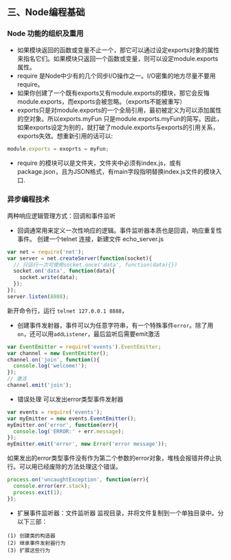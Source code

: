 ## 三、Node编程基础
### Node 功能的组织及重用
- 如果模块返回的函数或变量不止一个，那它可以通过设定exports对象的属性来指名它们。如果模块只返回一个函数或变量，则可以设定module.exports属性。
- require 是Node中少有的几个同步I/O操作之一。I/O密集的地方尽量不要用require。
- 如果你创建了一个既有exports又有module.exports的模块，那它会反悔module.exports，而exports会被忽略。（exports不能被重写）
- exports只是对module.exports的一个全局引用，最初被定义为可以添加属性的空对象。所以exports.myFun 只是module.exports.myFun的简写。因此，如果exports设定为别的，就打破了module.exports与exports的引用关系，exports失效。想重新引用的话可以:
```javascript
module.exports = exoprts = myFun;
```
- require 的模块可以是文件夹，文件夹中必须有index.js，或有package.json，且为JSON格式，有main字段指明替换index.js文件的模块入口.

### 异步编程技术
两种响应逻辑管理方式：回调和事件监听
- 回调通常用来定义一次性响应的逻辑。事件监听器本质也是回调，响应重复性事件。
创建一个telnet 连接，新建文件 echo_server.js
```javascript
var net = require('net');
var server = net.createServer(function(socket){
  // 只运行一次可使用socket.once('data', function(data){})
  socket.on('data', function(data){
    socket.write(data);
  });
});
server.listen(8888);
```
新开命令行，运行 <code>telnet 127.0.0.1 8888</code>，
- 创建事件发射器，事件可以为任意字符串，有一个特殊事件<code>error</code>。除了用 <code>on</code>，还可以用<code>addListener</code>，最后监听后需要emit激活
```javascript
var EventEmitter = require('events').EventEmitter;
var channel = new EventEmitter();
channel.on('join', function(){
  console.log('welcome!');
});
// 激活
channel.emit('join');
```
- 错误处理
可以发出error类型事件发射器
```javascript
var events = require('events');
var myEmitter = new events.EventEmitter();
myEmitter.on('error', function(err){
  console.log('ERROR:' + err.message);
});
myEmitter.emit('error', new Error('error message'));
```
如果发出的error类型事件没有作为第二个参数的error对象，堆栈会报错并停止执行。可以用已经废除的方法处理这个错误。
```javascript
process.on('uncaughtException', function(err){
  console.error(err.stack);
  process.exit(1);
});
```
- 扩展事件监听器：文件监听器
监视目录，并将文件复制到一个单独目录中。分以下三部：
```
(1) 创建类的构造器
(2) 继承事件发射器行为
(3) 扩展这些行为
```
